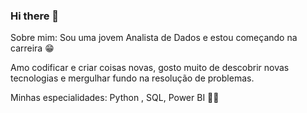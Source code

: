  ### Hi there 👋

Sobre mim:
Sou uma jovem  Analista de Dados e estou começando  na carreira  😁

Amo codificar e criar coisas novas, gosto muito de descobrir novas tecnologias e mergulhar fundo na resolução de problemas.

Minhas especialidades: Python , SQL,  Power BI  ✍🏻

